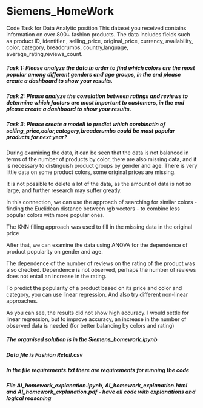 # Siemens_HomeWork
Code Task for Data Analytic position
This dataset you received contains information on over 800+ fashion products. The data includes fields such as product ID, identifier , selling_price,  original_price, currency, availability, color, category, breadcrumbs, country,language, average_rating,reviews_count.

##### Task 1: Please analyze the data in order to find which colors are the most popular among different genders and age groups, in the end please create a dashboard to show your results.

##### Task 2: Please analyze the correlation between ratings and reviews to determine which factors are most important to customers, in the end please create a dashboard to show your results.

##### Task 3: Please create a modell to predict which combinatin of selling_price,color,category,breadcrumbs could be most popular products for next year?

During examining the data, it can be seen that the data is not balanced in terms of the number of products by color, there are also missing data, and it is necessary to distinguish product groups by gender and age.
There is very little data on some product colors, some original prices are missing.

It is not possible to delete a lot of the data, as the amount of data is not so large, and further research may suffer greatly.

In this connection, we can use the approach of searching for similar colors - finding the Euclidean distance between rgb vectors - to combine less popular colors with more popular ones.

The KNN filling approach was used to fill in the missing data in the original price

After that, we can examine the data using ANOVA for the dependence of product popularity on gender and age.

The dependence of the number of reviews on the rating of the product was also checked. Dependence is not observed, perhaps the number of reviews does not entail an increase in the rating.

To predict the popularity of a product based on its price and color and category, you can use linear regression. And also try different non-linear approaches.

As you can see, the results did not show high accuracy. I would settle for linear regression, but to improve accuracy, an increase in the number of observed data is needed (for better balancing by colors and rating)

##### The organised solution is in the Siemens_homework.ipynb

##### Data file is Fashion Retail.csv

##### In the file requirements.txt there are requirements for running the code

##### File AI_homework_explanation.ipynb, AI_homework_explanation.html and AI_homework_explanation.pdf - have all code with explanations and logical reasoning



